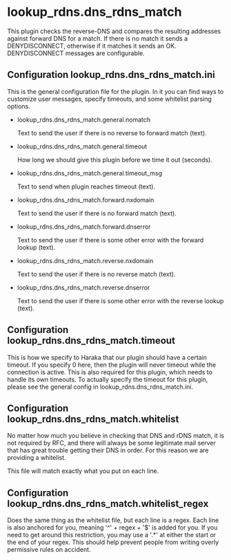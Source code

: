 lookup_rdns.dns_rdns_match
===========

This plugin checks the reverse-DNS and compares the resulting addresses
against forward DNS for a match.  If there is no match it sends a
DENYDISCONNECT, otherwise if it matches it sends an OK.  DENYDISCONNECT
messages are configurable.

Configuration lookup_rdns.dns_rdns_match.ini
--------------------------------------------

This is the general configuration file for the plugin.  In it you can find
ways to customize user messages, specify timeouts, and some whitelist
parsing options.

* lookup_rdns.dns_rdns_match.general.nomatch

  Text to send the user if there is no reverse to forward match (text).


* lookup_rdns.dns_rdns_match.general.timeout

  How long we should give this plugin before we time it out (seconds).


* lookup_rdns.dns_rdns_match.general.timeout_msg

  Text to send when plugin reaches timeout (text).


* lookup_rdns.dns_rdns_match.forward.nxdomain

  Text to send the user if there is no forward match (text).


* lookup_rdns.dns_rdns_match.forward.dnserror

  Text to send the user if there is some other error with the forward
  lookup (text).


* lookup_rdns.dns_rdns_match.reverse.nxdomain

  Text to send the user if there is no reverse match (text).


* lookup_rdns.dns_rdns_match.reverse.dnserror

  Text to send the user if there is some other error with the reverse
  lookup (text).


Configuration lookup_rdns.dns_rdns_match.timeout
------------------------------------------------

This is how we specify to Haraka that our plugin should have a certain timeout.
If you specify 0 here, then the plugin will never timeout while the connection
is active.  This is also required for this plugin, which needs to handle its
own timeouts.  To actually specify the timeout for this plugin, please see
the general config in lookup_rdns.dns_rdns_match.ini.

Configuration lookup_rdns.dns_rdns_match.whitelist
--------------------------------------------------

No matter how much you believe in checking that DNS and rDNS match, it is not
required by RFC, and there will always be some legitimate mail server that
has great trouble getting their DNS in order.  For this reason we are
providing a whitelist.

This file will match exactly what you put on each line.


Configuration lookup_rdns.dns_rdns_match.whitelist_regex
--------------------------------------------------------

Does the same thing as the whitelist file, but each line is a regex.
Each line is also anchored for you, meaning '^' + regex + '$' is added for
you.  If you need to get around this restriction, you may use a '.*' at
either the start or the end of your regex.  This should help prevent people
from writing overly permissive rules on accident.

